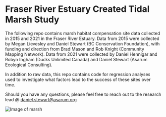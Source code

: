 # Fraser River Estuary Created Tidal Marsh Study

The following repo contains marsh habitat compensation site data collected in 2015 and 2021 in the Fraser River Estuary. Data from 2015 were collected by Megan Lievesley and Daniel Stewart (BC Conservation Foundation), with funding and direction from Brad Mason and Rob Knight (Community Mapping Network). Data from 2021 were collected by Daniel Hennigar and Robyn Ingham (Ducks Unlimited Canada) and Daniel Stewart (Asarum Ecological Consulting).

In addition to raw data, this repo contains code for regression analyses used to investigate what factors lead to the success of these sites over time. 

Should you have any questions, please feel free to reach out to the research lead @ daniel.stewart@asarum.org

![Image of marsh](https://github.com/dstewart86/FRE_CreatedTidalMarshes_2022/blob/main/IMG_4764.jpg)

